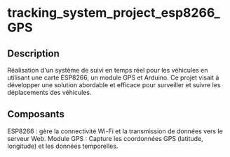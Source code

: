 # tracking_system_project_esp8266_GPS

## Description 

Réalisation d'un système de suivi en temps réel pour les véhicules en utilisant une carte ESP8266, un module GPS et Arduino. Ce projet visait à développer une solution abordable et efficace pour surveiller et suivre les déplacements des véhicules.

## Composants

 ESP8266 : gère la connectivité Wi-Fi et la transmission de données vers le serveur Web.
 Module GPS : Capture les coordonnées GPS (latitude, longitude) et les données temporelles.

